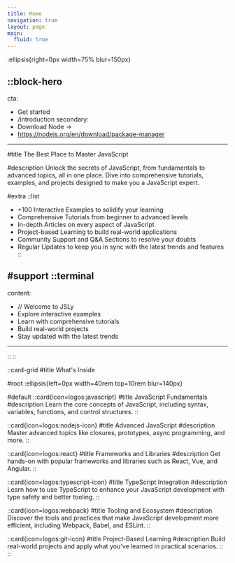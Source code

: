 ```yaml
---
title: Home
navigation: true
layout: page
main:
  fluid: true
---
```


:ellipsis{right=0px width=75% blur=150px}

::block-hero
---
cta:
  - Get started
  - /introduction
secondary:
  - Download Node →
  - https://nodejs.org/en/download/package-manager
---

#title
The Best Place to Master JavaScript

#description
Unlock the secrets of JavaScript, from fundamentals to advanced topics, all in one place. Dive into comprehensive tutorials, examples, and projects designed to make you a JavaScript expert.

#extra
  ::list
  - +100 Interactive Examples to solidify your learning
  - Comprehensive Tutorials from beginner to advanced levels
  - In-depth Articles on every aspect of JavaScript
  - Project-based Learning to build real-world applications
  - Community Support and Q&A Sections to resolve your doubts
  - Regular Updates to keep you in sync with the latest trends and features
  ::



#support
  ::terminal
  ---
  content:
  - // Welcome to JSLy
  - Explore interactive examples
  - Learn with comprehensive tutorials
  - Build real-world projects
  - Stay updated with the latest trends
  ---
  ::
::


::card-grid
#title
What's Inside

#root
:ellipsis{left=0px width=40rem top=10rem blur=140px}

#default
::card{icon=logos:javascript}
#title
JavaScript Fundamentals
#description
Learn the core concepts of JavaScript, including syntax, variables, functions, and control structures.
::

::card{icon=logos:nodejs-icon}
#title
Advanced JavaScript
#description
Master advanced topics like closures, prototypes, async programming, and more.
::

::card{icon=logos:react}
#title
Frameworks and Libraries
#description
Get hands-on with popular frameworks and libraries such as React, Vue, and Angular.
::

::card{icon=logos:typescript-icon}
#title
TypeScript Integration
#description
Learn how to use TypeScript to enhance your JavaScript development with type safety and better tooling.
::

::card{icon=logos:webpack}
#title
Tooling and Ecosystem
#description
Discover the tools and practices that make JavaScript development more efficient, including Webpack, Babel, and ESLint.
::

::card{icon=logos:git-icon}
#title
Project-Based Learning
#description
Build real-world projects and apply what you've learned in practical scenarios.
::
::
